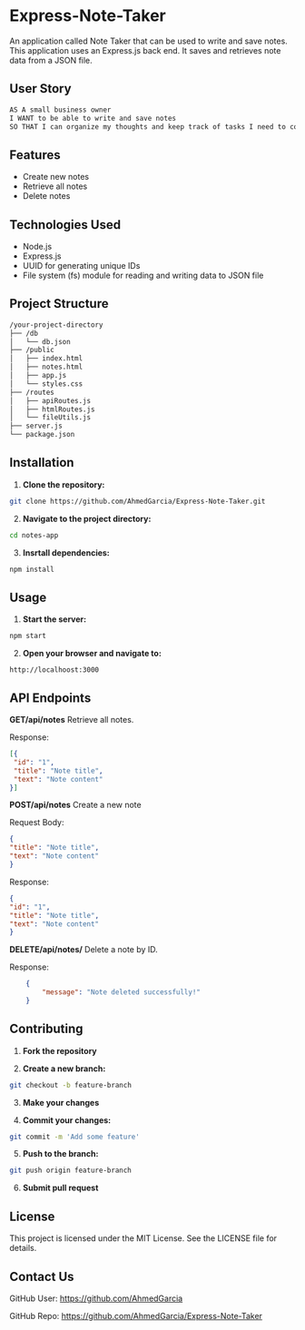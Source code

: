 # Express-Note-Taker

An application called Note Taker that can be used to write and save notes. This application uses an Express.js back end. It saves and retrieves note data from a JSON file.

## User Story

```md
AS A small business owner
I WANT to be able to write and save notes
SO THAT I can organize my thoughts and keep track of tasks I need to complete
```

## Features

- Create new notes
- Retrieve all notes
- Delete notes

## Technologies Used

- Node.js
- Express.js
- UUID for generating unique IDs
- File system (fs) module for reading and writing data to JSON file

## Project Structure

```md
/your-project-directory
├── /db
│   └── db.json
├── /public
│   ├── index.html
│   ├── notes.html
│   ├── app.js
│   └── styles.css
├── /routes
│   ├── apiRoutes.js
│   ├── htmlRoutes.js
│   └── fileUtils.js
├── server.js
└── package.json
```

## Installation

1. **Clone the repository:**

```bash
git clone https://github.com/AhmedGarcia/Express-Note-Taker.git
```

2. **Navigate to the project directory:**

```bash
cd notes-app
```

3. **Insrtall dependencies:**

```bash
npm install
```


## Usage

1. **Start the server:**

```bash
npm start
```

2. **Open your browser and navigate to:**

```arduino
http://localhoost:3000
```

## API Endpoints

  **GET/api/notes**
   Retrieve all notes.

   Response:

   ```json
  [{
    "id": "1",
    "title": "Note title",
    "text": "Note content"
   }]
   ```

  **POST/api/notes**
   Create a new note

   Request Body:

   ```json
   {
   "title": "Note title",
   "text": "Note content"
   }
   ```

   Response:

   ```json
   {
   "id": "1",
   "title": "Note title",
   "text": "Note content"
   }
   ```

  **DELETE/api/notes/**
   Delete a note by ID.

   Response:

```json
    {
        "message": "Note deleted successfully!"
    }
```


## Contributing

1. **Fork the repository**

2. **Create a new branch:**

```bash
git checkout -b feature-branch
```

3. **Make your changes**

4. **Commit your changes:**

```bash
git commit -m 'Add some feature'
```

5. **Push to the branch:**

```bash
git push origin feature-branch
```
6. **Submit pull request**

## License

This project is licensed under the MIT License. See the LICENSE file for details.

## Contact Us

GitHub User: https://github.com/AhmedGarcia

GitHub Repo: https://github.com/AhmedGarcia/Express-Note-Taker
